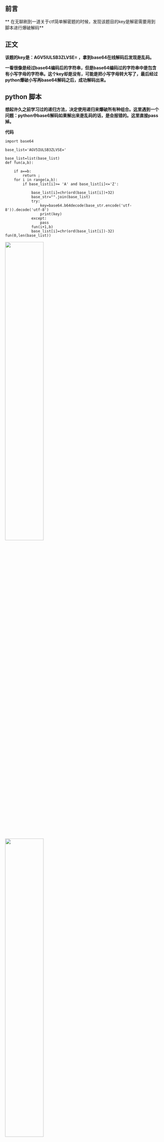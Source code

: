 ## 前言
** 在无聊刷到一道关于ctf简单解密题的时候，发现该题目的key是解密需要用到脚本进行爆破解码**
## 正文
**该题的key是：AGV5IULSB3ZLVSE=   ，拿到base64在线解码后发现是乱码。**

**一看很像是经过base64编码后的字符串，但是base64编码过的字符串中是包含有小写字母的字符串。这个key却是没有，可能是把小写字母转大写了，最后经过python爆破小写再base64解码之后，成功解码出来。**

## python 脚本
**想起许久之前学习过的递归方法，决定使用递归来爆破所有种组合。这里遇到一个问题：python中base6解码如果解出来是乱码的话，是会报错的。这里直接pass掉。**

**代码**


	import base64

	base_list='AGV5IULSB3ZLVSE='

	base_list=list(base_list)
	def fun(a,b):
		
		if a==b:
			return ;
		for i in range(a,b):
			if base_list[i]>= 'A' and base_list[i]<='Z':  
				   
				base_list[i]=chr(ord(base_list[i])+32)
				base_str="".join(base_list) 
				try:
					key=base64.b64decode(base_str.encode('utf-8')).decode('utf-8')
					print(key)           
				except:
					pass
				fun(i+1,b)          
				base_list[i]=chr(ord(base_list[i])-32)
	fun(0,len(base_list))


<img src="https://etowtf.github.io/assets/images/python-base/decodebase64.png" width="50%">

<img src="https://etowtf.github.io/assets/images/python-base/result.png" width="50%">

**成功爆破出来**
